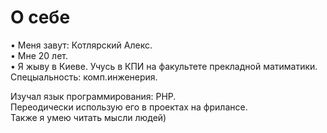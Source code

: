 # О себе

• Меня завут: Котлярский Алекс.<br>
• Мне 20 лет.<br>
• Я жыву в Киеве. Учусь в КПИ на факультете прекладной матиматики. Спецыальность: комп.инженерия.<br>

Изучал язык программирования: PHP.<br>
Переодически использую его в проектах на фрилансе.<br>
Также я умею читать мысли людей)
